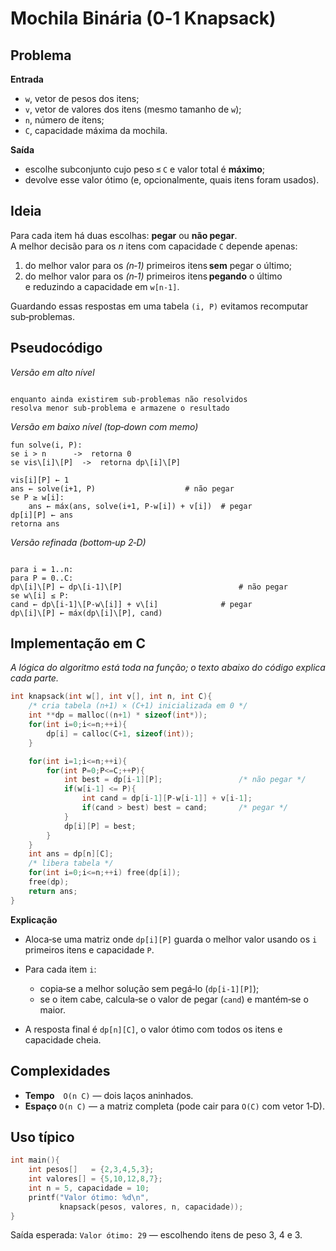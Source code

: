 Mochila Binária (0‑1 Knapsack)
==============================

Problema
--------

**Entrada**

* `w`, vetor de pesos dos itens;  
* `v`, vetor de valores dos itens (mesmo tamanho de `w`);  
* `n`, número de itens;  
* `C`, capacidade máxima da mochila.

**Saída**

* escolhe subconjunto cujo peso ≤ `C` e valor total é **máximo**;  
* devolve esse valor ótimo (e, opcionalmente, quais itens foram usados).

Ideia
-----

Para cada item há duas escolhas: **pegar** ou **não pegar**.  
A melhor decisão para os *n* itens com capacidade `C` depende apenas:

1. do melhor valor para os *(n‑1)* primeiros itens **sem** pegar o último;  
2. do melhor valor para os *(n‑1)* primeiros itens **pegando** o último  
   e reduzindo a capacidade em `w[n‑1]`.

Guardando essas respostas em uma tabela `(i, P)` evitamos recomputar
sub‑problemas.

Pseudocódigo
------------

*Versão em alto nível*

```

enquanto ainda existirem sub‑problemas não resolvidos
resolva menor sub‑problema e armazene o resultado

```

*Versão em baixo nível (top‑down com memo)*

```
fun solve(i, P):
se i > n      ->  retorna 0
se vis\[i]\[P]  ->  retorna dp\[i]\[P]

```
```
vis[i][P] ← 1
ans ← solve(i+1, P)                    # não pegar
se P ≥ w[i]:
    ans ← máx(ans, solve(i+1, P-w[i]) + v[i])  # pegar
dp[i][P] ← ans
retorna ans
```


*Versão refinada (bottom‑up 2‑D)*

```

para i = 1..n:
para P = 0..C:
dp\[i]\[P] ← dp\[i-1]\[P]                          # não pegar
se w\[i] ≤ P:
cand ← dp\[i-1]\[P-w\[i]] + v\[i]              # pegar
dp\[i]\[P] ← máx(dp\[i]\[P], cand)

````

Implementação em C
------------------

*A lógica do algoritmo está toda na função; o texto abaixo do código explica
cada parte.*

```c
int knapsack(int w[], int v[], int n, int C){
    /* cria tabela (n+1) × (C+1) inicializada em 0 */
    int **dp = malloc((n+1) * sizeof(int*));
    for(int i=0;i<=n;++i){
        dp[i] = calloc(C+1, sizeof(int));
    }

    for(int i=1;i<=n;++i){
        for(int P=0;P<=C;++P){
            int best = dp[i-1][P];                 /* não pegar */
            if(w[i-1] <= P){
                int cand = dp[i-1][P-w[i-1]] + v[i-1];
                if(cand > best) best = cand;       /* pegar */
            }
            dp[i][P] = best;
        }
    }
    int ans = dp[n][C];
    /* libera tabela */
    for(int i=0;i<=n;++i) free(dp[i]);
    free(dp);
    return ans;
}
````

**Explicação**

* Aloca‑se uma matriz onde `dp[i][P]` guarda o melhor valor usando os `i`
  primeiros itens e capacidade `P`.
* Para cada item `i`:

  * copia‑se a melhor solução sem pegá‑lo (`dp[i-1][P]`);
  * se o item cabe, calcula‑se o valor de pegar (`cand`) e mantém‑se o maior.
* A resposta final é `dp[n][C]`, o valor ótimo com todos os itens e capacidade
  cheia.

## Complexidades

* **Tempo** `O(n C)` — dois laços aninhados.
* **Espaço** `O(n C)` — a matriz completa (pode cair para `O(C)` com vetor 1‑D).

## Uso típico

```c
int main(){
    int pesos[]   = {2,3,4,5,3};
    int valores[] = {5,10,12,8,7};
    int n = 5, capacidade = 10;
    printf("Valor ótimo: %d\n",
           knapsack(pesos, valores, n, capacidade));
}
```

Saída esperada: `Valor ótimo: 29` — escolhendo itens de peso 3, 4 e 3.

